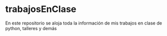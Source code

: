 # trabajosEnClase
En este repositorio se aloja toda la información de mis trabajos en clase de python, talleres y demás

